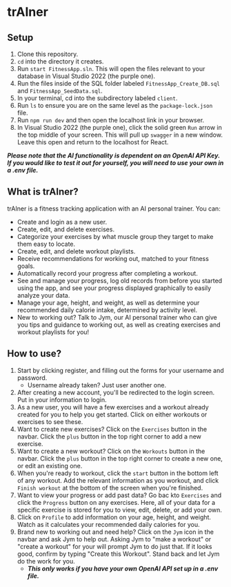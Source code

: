 # trAIner

## Setup

1. Clone this repository.
1. `cd` into the directory it creates.
1. Run `start FitnessApp.sln`. This will open the files relevant to your database in Visual Studio 2022 (the purple one).
1. Run the files inside of the SQL folder labeled `FitnessApp_Create_DB.sql` and `FitnessApp_SeedData.sql`.
1. In your terminal, cd into the subdirectory labeled `client`.
1. Run `ls` to ensure you are on the same level as the `package-lock.json` file.
1. Run `npm run dev` and then open the localhost link in your browser.
1. In Visual Studio 2022 (the purple one), click the solid green `Run` arrow in the top middle of your screen. This will pull up `swagger` in a new window. Leave this open and return to the localhost for React.

***Please note that the AI functionality is dependent on an OpenAI API Key. If you would like to test it out for yourself, you will need to use your own in a .env file.***

## What is trAIner?

trAIner is a fitness tracking application with an AI personal trainer. You can:
* Create and login as a new user.
* Create, edit, and delete exercises.
* Categorize your exercises by what muscle group they target to make them easy to locate.
* Create, edit, and delete workout playlists.
* Receive recommendations for working out, matched to your fitness goals.
* Automatically record your progress after completing a workout.
* See and manage your progress, log old records from before you started using the app, and see your progress displayed graphically to easily analyze your data.
* Manage your age, height, and weight, as well as determine your recommended daily calorie intake, determined by activity level.
* New to working out? Talk to Jym, our AI personal trainer who can give you tips and guidance to working out, as well as creating exercises and workout playlists for you!

## How to use?

1. Start by clicking register, and filling out the forms for your username and password.
    * Username already taken? Just user another one.
2. After creating a new account, you'll be redirected to the login screen. Put in your information to login.
3. As a new user, you will have a few exercises and a workout already created for you to help you get started. Click on either workouts or exercises to see these.
4. Want to create new exercises? Click on the `Exercises` button in the navbar. Click the `plus` button in the top right corner to add a new exercise.
5. Want to create a new workout? Click on the `Workouts` button in the navbar. Click the `plus` button in the top right corner to create a new one, or edit an existing one. 
6. When you're ready to workout, click the `start` button in the bottom left of any workout. Add the relevant information as you workout, and click `Finish workout` at the bottom of the screen when you're finished.
7. Want to view your progress or add past data? Go bac kto `Exercises` and click the `Progress` button on any exercises. Here, all of your data for a specific exercise is stored for you to view, edit, delete, or add your own.
8. Click on `Profile` to add information on your age, height, and weight. Watch as it calculates your recommended daily calories for you.
9. Brand new to working out and need help? Click on the `Jym` icon in the navbar and ask Jym to help out. Asking Jym to "make a workout" or "create a workout" for your will prompt Jym  to do just that. If it looks good, confirm by typing "Create this Workout". Stand back and let Jym do the work for you.
    * ***This only works if you have your own OpenAI API set up in a .env file.*** 